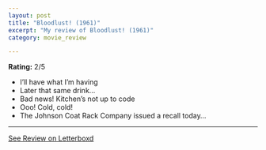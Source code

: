 ```yaml
---
layout: post
title: "Bloodlust! (1961)"
excerpt: "My review of Bloodlust! (1961)"
category: movie_review

---
```


**Rating:** 2/5

* I’ll have what I’m having
* Later that same drink…
* Bad news! Kitchen’s not up to code
* Ooo! Cold, cold!
* The Johnson Coat Rack Company issued a recall today…

<hr>

[See Review on Letterboxd](https://boxd.it/4pqIyP)

